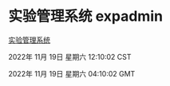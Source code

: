 # 实验管理系统 expadmin
[实验管理系统](http://59.174.11.49:56808/expadmin-782313d2-e1b1-4ea7-932e-3a55e6a1a4d0/)

2022年 11月 19日 星期六 12:10:02 CST

2022年 11月 19日 星期六 04:10:02 GMT
